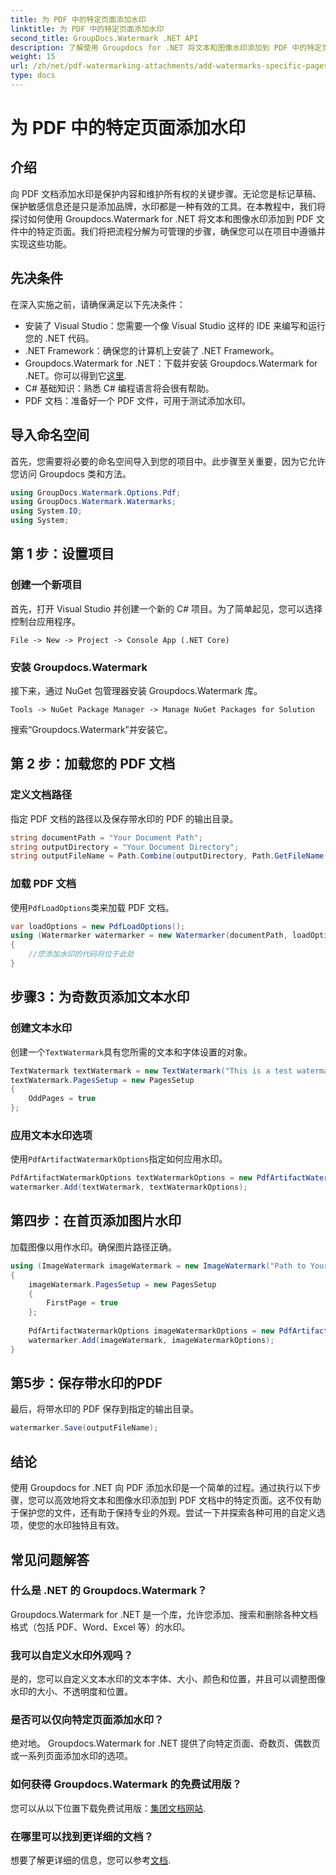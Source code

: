 ```yaml
---
title: 为 PDF 中的特定页面添加水印
linktitle: 为 PDF 中的特定页面添加水印
second_title: GroupDocs.Watermark .NET API
description: 了解使用 Groupdocs for .NET 将文本和图像水印添加到 PDF 中的特定页面。请遵循我们的详细指南来保护您的文档。
weight: 15
url: /zh/net/pdf-watermarking-attachments/add-watermarks-specific-pages-pdf/
type: docs
---
```

# 为 PDF 中的特定页面添加水印

## 介绍
向 PDF 文档添加水印是保护内容和维护所有权的关键步骤。无论您是标记草稿、保护敏感信息还是只是添加品牌，水印都是一种有效的工具。在本教程中，我们将探讨如何使用 Groupdocs.Watermark for .NET 将文本和图像水印添加到 PDF 文件中的特定页面。我们将把流程分解为可管理的步骤，确保您可以在项目中遵循并实现这些功能。
## 先决条件
在深入实施之前，请确保满足以下先决条件：
- 安装了 Visual Studio：您需要一个像 Visual Studio 这样的 IDE 来编写和运行您的 .NET 代码。
- .NET Framework：确保您的计算机上安装了 .NET Framework。
-  Groupdocs.Watermark for .NET：下载并安装 Groupdocs.Watermark for .NET。你可以得到它[这里](https://releases.groupdocs.com/Watermark/net/).
- C# 基础知识：熟悉 C# 编程语言将会很有帮助。
- PDF 文档：准备好一个 PDF 文件，可用于测试添加水印。
## 导入命名空间
首先，您需要将必要的命名空间导入到您的项目中。此步骤至关重要，因为它允许您访问 Groupdocs 类和方法。
```csharp
using GroupDocs.Watermark.Options.Pdf;
using GroupDocs.Watermark.Watermarks;
using System.IO;
using System;
```
## 第 1 步：设置项目
### 创建一个新项目
首先，打开 Visual Studio 并创建一个新的 C# 项目。为了简单起见，您可以选择控制台应用程序。
```plaintext
File -> New -> Project -> Console App (.NET Core)
```
### 安装 Groupdocs.Watermark
接下来，通过 NuGet 包管理器安装 Groupdocs.Watermark 库。
```plaintext
Tools -> NuGet Package Manager -> Manage NuGet Packages for Solution
```
搜索“Groupdocs.Watermark”并安装它。
## 第 2 步：加载您的 PDF 文档
### 定义文档路径
指定 PDF 文档的路径以及保存带水印的 PDF 的输出目录。
```csharp
string documentPath = "Your Document Path";
string outputDirectory = "Your Document Directory";
string outputFileName = Path.Combine(outputDirectory, Path.GetFileName(documentPath));
```
### 加载 PDF 文档
使用`PdfLoadOptions`类来加载 PDF 文档。
```csharp
var loadOptions = new PdfLoadOptions();
using (Watermarker watermarker = new Watermarker(documentPath, loadOptions))
{
    //您添加水印的代码将位于此处
}
```
## 步骤3：为奇数页添加文本水印
### 创建文本水印
创建一个`TextWatermark`具有您所需的文本和字体设置的对象。
```csharp
TextWatermark textWatermark = new TextWatermark("This is a test watermark", new Font("Arial", 8));
textWatermark.PagesSetup = new PagesSetup
{
    OddPages = true
};
```
### 应用文本水印选项
使用`PdfArtifactWatermarkOptions`指定如何应用水印。
```csharp
PdfArtifactWatermarkOptions textWatermarkOptions = new PdfArtifactWatermarkOptions();
watermarker.Add(textWatermark, textWatermarkOptions);
```
## 第四步：在首页添加图片水印
加载图像以用作水印。确保图片路径正确。
```csharp
using (ImageWatermark imageWatermark = new ImageWatermark("Path to Your Image"))
{
    imageWatermark.PagesSetup = new PagesSetup
    {
        FirstPage = true
    };
    
    PdfArtifactWatermarkOptions imageWatermarkOptions = new PdfArtifactWatermarkOptions();
    watermarker.Add(imageWatermark, imageWatermarkOptions);
}
```
## 第5步：保存带水印的PDF
最后，将带水印的 PDF 保存到指定的输出目录。
```csharp
watermarker.Save(outputFileName);
```
## 结论
使用 Groupdocs for .NET 向 PDF 添加水印是一个简单的过程。通过执行以下步骤，您可以高效地将文本和图像水印添加到 PDF 文档中的特定页面。这不仅有助于保护您的文件，还有助于保持专业的外观。尝试一下并探索各种可用的自定义选项，使您的水印独特且有效。
## 常见问题解答
### 什么是 .NET 的 Groupdocs.Watermark？
Groupdocs.Watermark for .NET 是一个库，允许您添加、搜索和删除各种文档格式（包括 PDF、Word、Excel 等）的水印。
### 我可以自定义水印外观吗？
是的，您可以自定义文本水印的文本字体、大小、颜色和位置，并且可以调整图像水印的大小、不透明度和位置。
### 是否可以仅向特定页面添加水印？
绝对地。 Groupdocs.Watermark for .NET 提供了向特定页面、奇数页、偶数页或一系列页面添加水印的选项。
### 如何获得 Groupdocs.Watermark 的免费试用版？
您可以从以下位置下载免费试用版：[集团文档网站](https://releases.groupdocs.com/).
### 在哪里可以找到更详细的文档？
想要了解更详细的信息，您可以参考[文档](https://tutorials.groupdocs.com/Watermark/net/).